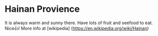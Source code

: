 # Hainan Provience
It is always warm and sunny there. Have lots of fruit and seefood to eat. Nice👍!
More info at [wikipedia] (https://en.wikipedia.org/wiki/Hainan)